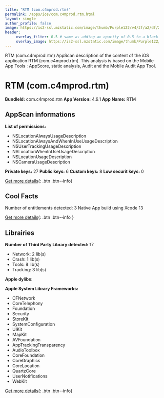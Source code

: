 ```yaml
---
title: "RTM (com.c4mprod.rtm)"
permalink: /apps/ios/com.c4mprod.rtm.html
layout: single
author_profile: false
image: https://is2-ssl.mzstatic.com/image/thumb/Purple122/v4/2f/a2/df/2fa2df6e-f924-c98d-9d4e-5b2afc11be4e/AppIcon-0-0-1x_U007emarketing-0-0-0-2-0-0-sRGB-0-0-0-GLES2_U002c0-512MB-85-220-0-0.png/512x512bb.jpg
header: 
     overlay_filter: 0.5 # same as adding an opacity of 0.5 to a black background
     overlay_image: https://is2-ssl.mzstatic.com/image/thumb/Purple122/v4/2f/a2/df/2fa2df6e-f924-c98d-9d4e-5b2afc11be4e/AppIcon-0-0-1x_U007emarketing-0-0-0-2-0-0-sRGB-0-0-0-GLES2_U002c0-512MB-85-220-0-0.png/512x512bb.jpg
---
```

RTM (com.c4mprod.rtm) AppScan description of the content of the iOS application RTM (com.c4mprod.rtm). This analysis is based on the Mobile App Tools : AppScore, static analysis, Audit and the Mobile Audit App Tool.

# RTM (com.c4mprod.rtm)

**BundleId:** com.c4mprod.rtm
**App Version:** 4.9.1
**App Name:** RTM


## AppScan informations 

**List of permissions:** 
- NSLocationAlwaysUsageDescription
- NSLocationAlwaysAndWhenInUseUsageDescription
- NSUserTrackingUsageDescription
- NSLocationWhenInUseUsageDescription
- NSLocationUsageDescription
- NSCameraUsageDescription
  
  
**Private keys:** 27
**Public keys:** 6
**Custom keys:** 8
**Low securit keys:** 0
  
[Get more details](/pricing.html){: .btn .btn--info}

## Cool Facts

Number of entitlements detected: 3
Native App
build using Xcode 13
  
[Get more details](/pricing.html){: .btn .btn--info }

## Librairies 
**Number of Third Party Library detected:** 17
- Network: 2 lib(s)
- Crash: 1 lib(s)
- Tools: 8 lib(s)
- Tracking: 3 lib(s)


**Apple dylibs:**


**Apple System Library Frameworks:**
- CFNetwork
- CoreTelephony
- Foundation
- Security
- StoreKit
- SystemConfiguration
- UIKit
- MapKit
- AVFoundation
- AppTrackingTransparency
- AudioToolbox
- CoreFoundation
- CoreGraphics
- CoreLocation
- QuartzCore
- UserNotifications
- WebKit


  
[Get more details](/pricing.html){: .btn .btn--info}

